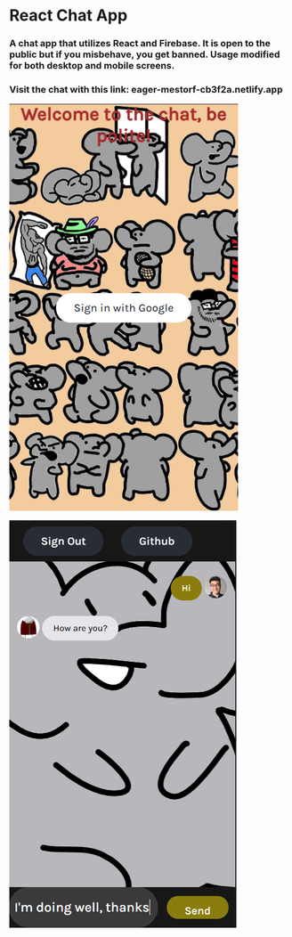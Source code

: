 # React Chat App

### A chat app that utilizes React and Firebase. It is open to the public but if you misbehave, you get banned. Usage modified for both desktop and mobile screens.

### Visit the chat with this link: eager-mestorf-cb3f2a.netlify.app

![](screenshots/login.png)

![](screenshots/chatroom.png)
